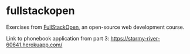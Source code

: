 # fullstackopen

Exercises from [FullStackOpen](https://fullstackopen.com/en/), an open-source web development course. 

Link to phonebook application from part 3:
https://stormy-river-60641.herokuapp.com/

